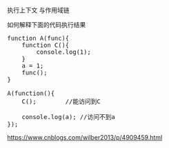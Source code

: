 执行上下文 与作用域链


如何解释下面的代码执行结果
<pre class="brush:javascript">
function A(func){
	function C(){
		console.log(1);
	}
	a = 1;
	func();
}

A(function(){
	C();		//能访问到C

	console.log(a); //访问不到a
});
</pre>

https://www.cnblogs.com/wilber2013/p/4909459.html